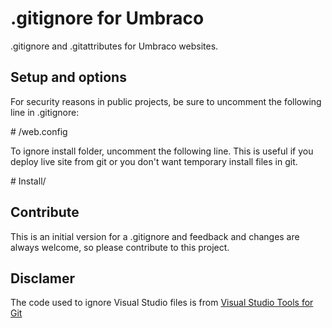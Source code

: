 # .gitignore for Umbraco #

.gitignore and .gitattributes for Umbraco websites.


## Setup and options ##

For security reasons in public projects, be sure to uncomment the following line in .gitignore:

\# /web.config

To ignore install folder, uncomment the following line. This is useful if you deploy live site from git or you don't want temporary install files in git.

\# Install/


## Contribute ##

This is an initial version for a .gitignore and feedback and changes are always welcome, so please contribute to this project.

## Disclamer ##

The code used to ignore Visual Studio files is from [Visual Studio Tools for Git](http://visualstudiogallery.msdn.microsoft.com/abafc7d6-dcaa-40f4-8a5e-d6724bdb980c "Visual Studio Tools for Git")